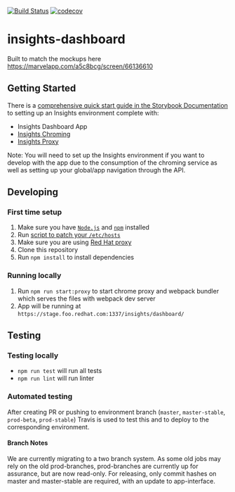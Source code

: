 [![Build Status](https://travis-ci.org/RedHatInsights/insights-dashboard.svg?branch=master)](https://travis-ci.org/RedHatInsights/insights-dashboard) [![codecov](https://codecov.io/gh/RedHatInsights/insights-dashboard/branch/master/graph/badge.svg)](https://codecov.io/gh/RedHatInsights/insights-dashboard)


# insights-dashboard
Built to match the mockups here https://marvelapp.com/a5c8bcg/screen/66136610

## Getting Started
There is a [comprehensive quick start guide in the Storybook Documentation](https://github.com/RedHatInsights/insights-frontend-storybook/blob/master/src/docs/welcome/quickStart/DOC.md) to setting up an Insights environment complete with:
- Insights Dashboard App
- [Insights Chroming](https://github.com/RedHatInsights/insights-chrome)
- [Insights Proxy](https://github.com/RedHatInsights/insights-proxy)

Note: You will need to set up the Insights environment if you want to develop with the app due to the consumption of the chroming service as well as setting up your global/app navigation through the API.

## Developing

### First time setup
1. Make sure you have [`Node.js`](https://nodejs.org/en/) and [`npm`](https://www.npmjs.com/) installed
2. Run [script to patch your `/etc/hosts`](https://github.com/RedHatInsights/insights-proxy/blob/master/scripts/patch-etc-hosts.sh)
3. Make sure you are using [Red Hat proxy](http://hdn.corp.redhat.com/proxy.pac)
4. Clone this repository
5. Run ```npm install``` to install dependencies

### Running locally
1. Run ```npm run start:proxy``` to start chrome proxy and webpack bundler which serves the files with webpack dev server
2. App will be running at ```https://stage.foo.redhat.com:1337/insights/dashboard/```
## Testing
### Testing locally
  - `npm run test` will run all tests
  - `npm run lint` will run linter

### Automated testing
After creating PR or pushing to environment branch (`master`, `master-stable`, `prod-beta`, `prod-stable`) Travis is used to test this and to deploy to the corresponding environment.

#### Branch Notes
We are currently migrating to a two branch system. As some old jobs may rely on the old prod-branches, prod-branches are currently up for assurance, but are now read-only.
For releasing, only commit hashes on master and master-stable are required, with an update to app-interface.

